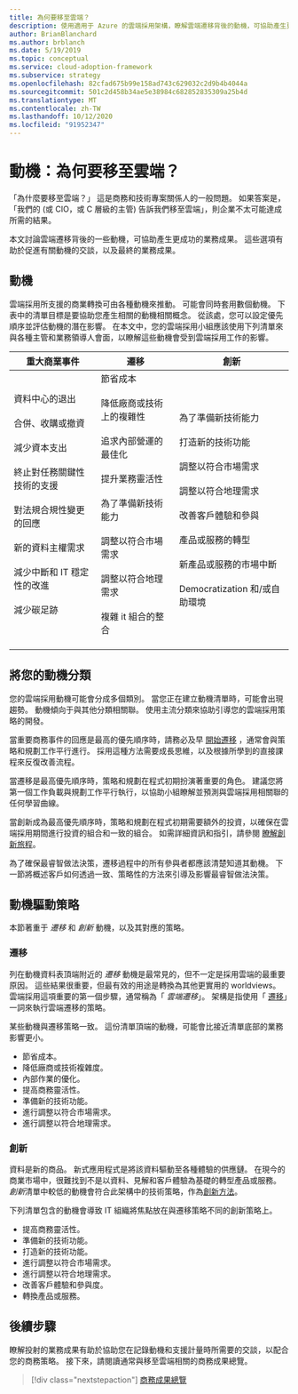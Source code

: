 ```yaml
---
title: 為何要移至雲端？
description: 使用適用于 Azure 的雲端採用架構，瞭解雲端遷移背後的動機，可協助產生更成功的業務成果。
author: BrianBlanchard
ms.author: brblanch
ms.date: 5/19/2019
ms.topic: conceptual
ms.service: cloud-adoption-framework
ms.subservice: strategy
ms.openlocfilehash: 82cfad675b99e158ad743c629032c2d9b4b4044a
ms.sourcegitcommit: 501c2d458b34ae5e38984c682852835309a25b4d
ms.translationtype: MT
ms.contentlocale: zh-TW
ms.lasthandoff: 10/12/2020
ms.locfileid: "91952347"
---
```

# <a name="motivations-why-are-we-moving-to-the-cloud"></a>動機：為何要移至雲端？

「為什麼要移至雲端？」 這是商務和技術專案關係人的一般問題。 如果答案是，「我們的 (或 CIO，或 C 層級的主管) 告訴我們移至雲端」，則企業不太可能達成所需的結果。

本文討論雲端遷移背後的一些動機，可協助產生更成功的業務成果。 這些選項有助於促進有關動機的交談，以及最終的業務成果。

## <a name="motivations"></a>動機

雲端採用所支援的商業轉換可由各種動機來推動。 可能會同時套用數個動機。 下表中的清單目標是要協助您產生相關的動機相關概念。 從該處，您可以設定優先順序並評估動機的潛在影響。 在本文中，您的雲端採用小組應該使用下列清單來與各種主管和業務領導人會面，以瞭解這些動機會受到雲端採用工作的影響。

| 重大商業事件 | 遷移 | 創新 |
|---|---|---|
| 資料中心的退出 <br><br> 合併、收購或撤資 <br><br> 減少資本支出 <br><br> 終止對任務關鍵性技術的支援 <br><br> 對法規合規性變更的回應 <br><br> 新的資料主權需求 <br><br> 減少中斷和 IT 穩定性的改進 <br><br>減少碳足跡 <br><br> | 節省成本 <br><br> 降低廠商或技術上的複雜性 <br><br> 追求內部營運的最佳化 <br><br> 提升業務靈活性 <br><br> 為了準備新技術能力 <br><br> 調整以符合市場需求 <br><br> 調整以符合地理需求 <br><br> 複雜 it 組合的整合 <br><br> | 為了準備新技術能力 <br><br> 打造新的技術功能 <br><br> 調整以符合市場需求 <br><br> 調整以符合地理需求 <br><br> 改善客戶體驗和參與 <br><br> 產品或服務的轉型 <br><br> 新產品或服務的市場中斷 <br><br> Democratization 和/或自助環境 |

## <a name="classify-your-motivations"></a>將您的動機分類

您的雲端採用動機可能會分成多個類別。 當您正在建立動機清單時，可能會出現趨勢。 動機傾向于與其他分類相關聯。 使用主流分類來協助引導您的雲端採用策略的開發。

當重要商務事件的回應是最高的優先順序時，請務必及早 [開始遷移](../get-started/migrate.md) ，通常會與策略和規劃工作平行進行。 採用這種方法需要成長思維，以及根據所學到的直接課程來反復改善流程。

當遷移是最高優先順序時，策略和規劃在程式初期扮演著重要的角色。 建議您將第一個工作負載與規劃工作平行執行，以協助小組瞭解並預測與雲端採用相關聯的任何學習曲線。

當創新成為最高優先順序時，策略和規劃在程式初期需要額外的投資，以確保在雲端採用期間進行投資的組合和一致的組合。 如需詳細資訊和指引，請參閱 [瞭解創新旅程](../get-started/innovate.md)。

為了確保最睿智做法決策，遷移過程中的所有參與者都應該清楚知道其動機。 下一節將概述客戶如何透過一致、策略性的方法來引導及影響最睿智做法決策。

## <a name="motivation-driven-strategies"></a>動機驅動策略

本節著重于 *遷移* 和 *創新* 動機，以及其對應的策略。

### <a name="migration"></a>遷移

列在動機資料表頂端附近的 *遷移* 動機是最常見的，但不一定是採用雲端的最重要原因。 這些結果很重要，但最有效的用途是轉換為其他更實用的 worldviews。 雲端採用這項重要的第一個步驟，通常稱為「 *雲端遷移*」。 架構是指使用「 [遷移](../get-started/migrate.md)」一詞來執行雲端遷移的策略。

某些動機與遷移策略一致。 這份清單頂端的動機，可能會比接近清單底部的業務影響更小。

- 節省成本。
- 降低廠商或技術複雜度。
- 內部作業的優化。
- 提高商務靈活性。
- 準備新的技術功能。
- 進行調整以符合市場需求。
- 進行調整以符合地理需求。

### <a name="innovation"></a>創新

資料是新的商品。 新式應用程式是將該資料驅動至各種體驗的供應鏈。 在現今的商業市場中，很難找到不是以資料、見解和客戶體驗為基礎的轉型產品或服務。 *創新*清單中較低的動機會符合此架構中的技術策略，作為[創新方法](../get-started/innovate.md)。

下列清單包含的動機會導致 IT 組織將焦點放在與遷移策略不同的創新策略上。

- 提高商務靈活性。
- 準備新的技術功能。
- 打造新的技術功能。
- 進行調整以符合市場需求。
- 進行調整以符合地理需求。
- 改善客戶體驗和參與度。
- 轉換產品或服務。

## <a name="next-steps"></a>後續步驟

瞭解投射的業務成果有助於協助您在記錄動機和支援計量時所需要的交談，以配合您的商務策略。 接下來，請閱讀通常與移至雲端相關的商務成果總覽。

> [!div class="nextstepaction"]
> [商務成果總覽](./business-outcomes/index.md)
